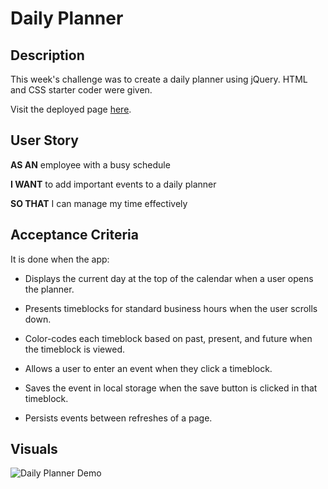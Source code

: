 # Daily Planner

## Description

This week's challenge was to create a daily planner using jQuery. HTML and CSS starter coder were given.

Visit the deployed page [here](https://yaszmoon.github.io/FEWDB-week07-DailyPlanner/).

## User Story

**AS AN** employee with a busy schedule

**I WANT** to add important events to a daily planner

**SO THAT** I can manage my time effectively

## Acceptance Criteria

It is done when the app:

- Displays the current day at the top of the calendar when a user opens the planner.

- Presents timeblocks for standard business hours when the user scrolls down.

- Color-codes each timeblock based on past, present, and future when the timeblock is viewed.

- Allows a user to enter an event when they click a timeblock.

- Saves the event in local storage when the save button is clicked in that timeblock.

- Persists events between refreshes of a page.

## Visuals

![Daily Planner Demo](./assets/videos/daily-planner-demo.gif)
